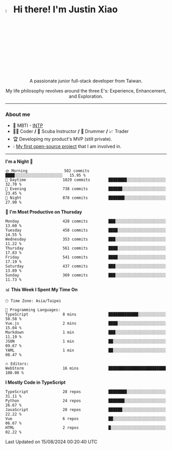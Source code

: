 # <img src="https://media.giphy.com/media/hvRJCLFzcasrR4ia7z/giphy.gif" width="5%">Hi there! I'm Justin Xiao
<p align="center">A passionate junior full-stack developer from Taiwan.  </p>
<p align="center">My life philosophy revolves around the three E's: Experience, Enhancement, and Exploration.</p>

---
### About me
- 👀 MBTI - [INTP](https://www.16personalities.com/intp-personality)
- 👨‍💻 Coder **/** 🤿 Scuba Instructor **/** 🥁 Drummer **/** 📈 Trader
- 🏆 Developing my product's MVP (still private).
- 💧 [My first open-source project](https://github.com/Game-as-a-Service/Game-Lobby-Web) that I am involved in.

---
<!--START_SECTION:waka-->
**I'm a Night 🦉** 

```text
🌞 Morning                502 commits         ████░░░░░░░░░░░░░░░░░░░░░   15.95 % 
🌆 Daytime                1029 commits        ████████░░░░░░░░░░░░░░░░░   32.70 % 
🌃 Evening                738 commits         ██████░░░░░░░░░░░░░░░░░░░   23.45 % 
🌙 Night                  878 commits         ███████░░░░░░░░░░░░░░░░░░   27.90 % 
```
📅 **I'm Most Productive on Thursday** 

```text
Monday                   428 commits         ███░░░░░░░░░░░░░░░░░░░░░░   13.60 % 
Tuesday                  458 commits         ████░░░░░░░░░░░░░░░░░░░░░   14.55 % 
Wednesday                353 commits         ███░░░░░░░░░░░░░░░░░░░░░░   11.22 % 
Thursday                 561 commits         ████░░░░░░░░░░░░░░░░░░░░░   17.83 % 
Friday                   541 commits         ████░░░░░░░░░░░░░░░░░░░░░   17.19 % 
Saturday                 437 commits         ███░░░░░░░░░░░░░░░░░░░░░░   13.89 % 
Sunday                   369 commits         ███░░░░░░░░░░░░░░░░░░░░░░   11.73 % 
```


📊 **This Week I Spent My Time On** 

```text
🕑︎ Time Zone: Asia/Taipei

💬 Programming Languages: 
TypeScript               8 mins              █████████████░░░░░░░░░░░░   50.58 % 
Vue.js                   2 mins              ████░░░░░░░░░░░░░░░░░░░░░   15.04 % 
Markdown                 1 min               ███░░░░░░░░░░░░░░░░░░░░░░   11.19 % 
JSON                     1 min               ██░░░░░░░░░░░░░░░░░░░░░░░   09.67 % 
YAML                     1 min               ██░░░░░░░░░░░░░░░░░░░░░░░   08.47 % 

🔥 Editors: 
WebStorm                 16 mins             █████████████████████████   100.00 % 
```

**I Mostly Code in TypeScript** 

```text
TypeScript               28 repos            ████████░░░░░░░░░░░░░░░░░   31.11 % 
Python                   24 repos            ███████░░░░░░░░░░░░░░░░░░   26.67 % 
JavaScript               20 repos            ██████░░░░░░░░░░░░░░░░░░░   22.22 % 
Vue                      6 repos             ██░░░░░░░░░░░░░░░░░░░░░░░   06.67 % 
HTML                     2 repos             █░░░░░░░░░░░░░░░░░░░░░░░░   02.22 % 
```




 Last Updated on 15/08/2024 00:20:40 UTC
<!--END_SECTION:waka-->
